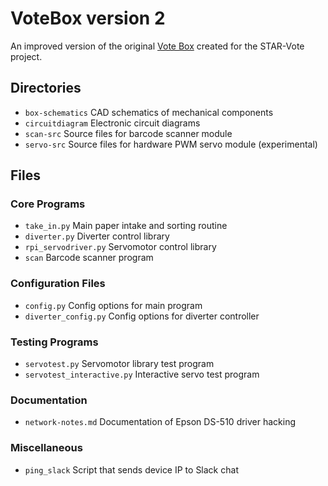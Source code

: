 # VoteBox version 2

An improved version of the original [Vote Box](https://github.com/danwallach/VoteBox-v1) created for the STAR-Vote project.

## Directories
*   `box-schematics` CAD schematics of mechanical components
*   `circuitdiagram` Electronic circuit diagrams
*   `scan-src` Source files for barcode scanner module
*   `servo-src` Source files for hardware PWM servo module (experimental)

## Files
### Core Programs
*   `take_in.py` Main paper intake and sorting routine
*   `diverter.py` Diverter control library
*   `rpi_servodriver.py` Servomotor control library
*   `scan` Barcode scanner program

### Configuration Files
*   `config.py` Config options for main program
*   `diverter_config.py` Config options for diverter controller

### Testing Programs
*   `servotest.py` Servomotor library test program
*   `servotest_interactive.py` Interactive servo test program

### Documentation
*   `network-notes.md` Documentation of Epson DS-510 driver hacking

### Miscellaneous
*   `ping_slack` Script that sends device IP to Slack chat
